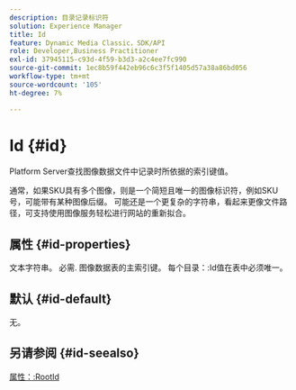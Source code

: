 ```yaml
---
description: 目录记录标识符
solution: Experience Manager
title: Id
feature: Dynamic Media Classic，SDK/API
role: Developer,Business Practitioner
exl-id: 37945115-c93d-4f59-b3d3-a2c4ee7fc990
source-git-commit: 1ec8b59f442eb96c6c3f5f1405d57a38a86bd056
workflow-type: tm+mt
source-wordcount: '105'
ht-degree: 7%

---
```


# Id {#id}

Platform Server查找图像数据文件中记录时所依据的索引键值。

通常，如果SKU具有多个图像，则是一个简短且唯一的图像标识符，例如SKU号，可能带有某种图像后缀。 可能还是一个更复杂的字符串，看起来更像文件路径，可支持使用图像服务轻松进行网站的重新拟合。

## 属性 {#id-properties}

文本字符串。 必需. 图像数据表的主索引键。 每个目录：:Id值在表中必须唯一。

## 默认 {#id-default}

无。

## 另请参阅 {#id-seealso}

[属性：:RootId](/help/aem-is-ir-api/is-api/image-catalog/image-serving-api-ref/c-image-catalog-reference/c-attributes-reference/r-rootid.md)
